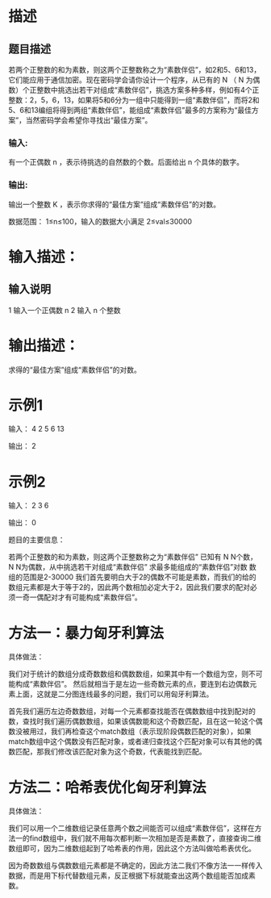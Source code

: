 
# 描述

## 题目描述

若两个正整数的和为素数，则这两个正整数称之为“素数伴侣”，如2和5、6和13，它们能应用于通信加密。现在密码学会请你设计一个程序，从已有的 N （ N 为偶数）个正整数中挑选出若干对组成“素数伴侣”，挑选方案多种多样，例如有4个正整数：2，5，6，13，如果将5和6分为一组中只能得到一组“素数伴侣”，而将2和5、6和13编组将得到两组“素数伴侣”，能组成“素数伴侣”最多的方案称为“最佳方案”，当然密码学会希望你寻找出“最佳方案”。
### 输入:
有一个正偶数 n ，表示待挑选的自然数的个数。后面给出 n 个具体的数字。
### 输出:
输出一个整数 K ，表示你求得的“最佳方案”组成“素数伴侣”的对数。

数据范围： 
1≤n≤100，输入的数据大小满足 2≤val≤30000
 
# 输入描述：

## 输入说明
1 输入一个正偶数 n
2 输入 n 个整数
# 输出描述：

求得的“最佳方案”组成“素数伴侣”的对数。

# 示例1

输入：
4
2 5 6 13

输出：
2
# 示例2

输入：
2
3 6

输出：
0



题目的主要信息：

若两个正整数的和为素数，则这两个正整数称之为“素数伴侣”
已知有
N
N个数，
N
N为偶数，从中挑选若干对组成“素数伴侣”
求最多能组成的“素数伴侣”对数
数组的范围是2-30000
我们首先要明白大于2的偶数不可能是素数，而我们的给的数组元素都是大于等于2的，因此两个数相加必定大于2，因此我们要求的配对必须一奇一偶配对才有可能构成“素数伴侣”。

# 方法一：暴力匈牙利算法

具体做法：

我们对于统计的数组分成奇数数组和偶数数组，如果其中有一个数组为空，则不可能构成“素数伴侣”。 然后就相当于是左边一些奇数元素的点，要连到右边偶数元素上面，这就是二分图连线最多的问题，我们可以用匈牙利算法。

首先我们遍历左边奇数数组，对每一个元素都查找能否在偶数数组中找到配对的数，查找时我们遍历偶数数组，如果该偶数能和这个奇数匹配，且在这一轮这个偶数没被用过，我们再检查这个match数组（表示现阶段偶数匹配的对象），如果match数组中这个偶数没有匹配对象，或者递归查找这个匹配对象可以有其他的偶数匹配，那我们修改该匹配对象为这个奇数，代表能找到匹配。

# 方法二：哈希表优化匈牙利算法

具体做法：

我们可以用一个二维数组记录任意两个数之间能否可以组成“素数伴侣”，这样在方法一的find数组中，我们就不用每次都判断一次相加是否是素数了，直接查询二维数组即可，因为二维数组起到了哈希表的作用，因此这个方法叫做哈希表优化。

因为奇数数组与偶数数组元素都是不确定的，因此方法二我们不像方法一一样传入数据，而是用下标代替数组元素，反正根据下标就能查出这两个数组能否加成素数。